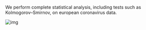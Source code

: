 We perform complete statistical analysis, including tests such as Kolmogorov–Smirnov, on european coronavirus data.

![img](https://github.com/ntigkaris/cv/assets/87975862/b056ed05-7e9f-4034-8a05-7241b186405f)
